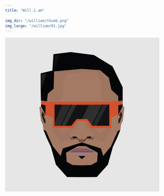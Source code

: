 ```yaml
---
title: "Will.i.am"

img_dir: "/william/thumb.png"
img_large: "/william/01.jpg"
---
```





![Will.i.am](/resources/work/illustrations/william/01.jpg)
